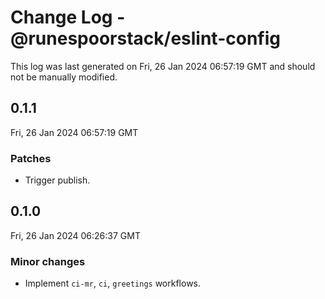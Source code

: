 # Change Log - @runespoorstack/eslint-config

This log was last generated on Fri, 26 Jan 2024 06:57:19 GMT and should not be manually modified.

## 0.1.1
Fri, 26 Jan 2024 06:57:19 GMT

### Patches

- Trigger publish.

## 0.1.0
Fri, 26 Jan 2024 06:26:37 GMT

### Minor changes

- Implement `ci-mr`, `ci`, `greetings` workflows.

